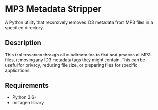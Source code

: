# MP3 Metadata Stripper

A Python utility that recursively removes ID3 metadata from MP3 files in a specified directory.

## Description

This tool traverses through all subdirectories to find and process all MP3 files, removing any ID3 metadata tags they might contain. This can be useful for privacy, reducing file size, or preparing files for specific applications.

## Requirements

- Python 3.6+
- mutagen library
